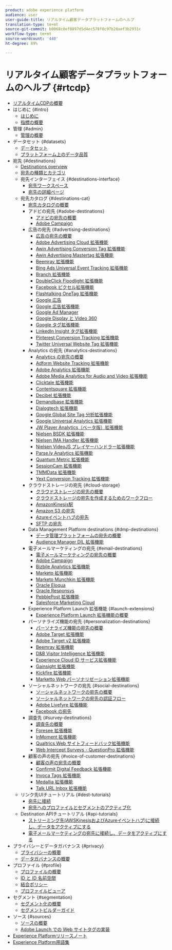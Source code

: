 ```yaml
---
product: adobe experience platform
audience: user
user-guide-title: リアルタイム顧客データプラットフォームのヘルプ
translation-type: tm+mt
source-git-commit: b0068c0ef0897d5d4ec578f0c97b20aef3b2931c
workflow-type: tm+mt
source-wordcount: '440'
ht-degree: 89%

---
```



# リアルタイム顧客データプラットフォームのヘルプ {#rtcdp}

* [リアルタイムCDPの概要](overview.md)
* はじめに {#intro}
   * [はじめに](get-started.md)
   * [指標の概要](home-page-dashboards.md)
* 管理 {#admin}
   * [管理の概要](administration/admin-overview.md)
* データセット {#datasets}
   * [データセット](datasets/dataset.md)
   * [プラットフォーム上のデータ品質](datasets/data-quality.md)
* 宛先 {#destinations}
   * [Destinations overview](destinations/destinations-overview.md)
   * [宛先の種類とカテゴリ ](/help/rtcdp/destinations/destination-types.md)
   * 宛先インターフェイス {#destinations-interface}
      * [宛先ワークスペース](destinations/destinations-workspace.md)
      * [宛先の詳細ページ](destinations/destination-details-page.md)
   * 宛先カタログ {#destinations-cat}
      * [宛先カタログの概要](destinations/destinations-catalog.md)
      * アドビの宛先 {#adobe-destinations}
         * [アドビの宛先の概要](destinations/adobe-destinations.md)
         * [Adobe Campaign](destinations/adobe-campaign-destination.md)
      * 広告の宛先 {#advertising-destinations}
         * [広告の宛先の概要](destinations/advertising-destinations.md)
         * [Adobe Advertising Cloud 拡張機能](/help/rtcdp/destinations/adobe-advertising-cloud-extension.md)
         * [Awin Advertising Conversion Tag 拡張機能](/help/rtcdp/destinations/awin-conversiontag-extension.md)
         * [Awin Advertising Mastertag 拡張機能](/help/rtcdp/destinations/awin-mastertag-extension.md)
         * [Beemray 拡張機能](/help/rtcdp/destinations/beemray-extension.md)
         * [Bing Ads Universal Event Tracking 拡張機能](/help/rtcdp/destinations/bing-ads-extension.md)
         * [Branch 拡張機能](/help/rtcdp/destinations/branch-extension.md)
         * [DoubleClick Floodlight 拡張機能](/help/rtcdp/destinations/doubleclick-floodlight-extension.md)
         * [Facebook ピクセル拡張機能](/help/rtcdp/destinations/facebook-pixel-extension.md)
         * [Flashtalking OneTag 拡張機能](/help/rtcdp/destinations/flashtalking-extension.md)
         * [Google 広告](/help/rtcdp/destinations/google-ads-destination.md)
         * [Google 広告拡張機能](/help/rtcdp/destinations/google-ads-extension.md)
         * [Google Ad Manager](/help/rtcdp/destinations/google-ad-manager-destination.md)
         * [Google Display と Video 360](/help/rtcdp/destinations/google-dv360-destination.md)
         * [Google タグ拡張機能](/help/rtcdp/destinations/gtag-advertising-extension.md)
         * [LinkedIn Insight タグ拡張機能](/help/rtcdp/destinations/linkedin-extension.md)
         * [Pinterest Conversion Tracking 拡張機能](destinations/pinterest-extension.md)
         * [Twitter Universal Website Tag 拡張機能](destinations/twitter-uwt-extension.md)
      * Analytics の宛先 {#analytics-destinations}
         * [Analytics の宛先の概要](destinations/analytics-destinations.md)
         * [Adform Website Tracking 拡張機能](/help/rtcdp/destinations/adform-extension.md)
         * [Adobe Analytics 拡張機能](/help/rtcdp/destinations/adobe-analytics-extension.md)
         * [Adobe Media Analytics for Audio and Video 拡張機能](/help/rtcdp/destinations/adobe-video-analytics-extension.md)
         * [Clicktale 拡張機能](/help/rtcdp/destinations/clicktale-extension.md)
         * [Contentsquare 拡張機能](/help/rtcdp/destinations/contentsquare-extension.md)
         * [Decibel 拡張機能](/help/rtcdp/destinations/decibel-extension.md)
         * [Demandbase 拡張機能](/help/rtcdp/destinations/demandbase-extension.md)
         * [Dialogtech 拡張機能](/help/rtcdp/destinations/dialogtech-extension.md)
         * [Google Global Site Tag 分析拡張機能](/help/rtcdp/destinations/gtag-analytics-extension.md)
         * [Google Universal Analytics 拡張機能](/help/rtcdp/destinations/google-universal-analytics-extension.md)
         * [JW Player Analytics（ベータ版）拡張機能](/help/rtcdp/destinations/jw-player-analytics-extension.md)
         * [Nielsen BSDK 拡張機能](destinations/nielsen-bsdk-extension.md)
         * [Nielsen IMA Handler 拡張機能](destinations/nielsen-ima-extension.md)
         * [Nielsen VideoJS プレイヤーハンドラー拡張機能](destinations/nielsen-videojs-extension.md)
         * [Parse.ly Analytics 拡張機能](destinations/parsely-extension.md)
         * [Quantum Metric 拡張機能](destinations/quantum-metric-extension.md)
         * [SessionCam 拡張機能](destinations/sessioncam-extension.md)
         * [TMMData 拡張機能](destinations/tmmdata-extension.md)
         * [Yext Conversion Tracking 拡張機能](destinations/yext-extension.md)
      * クラウドストレージの宛先 {#cloud-storage}
         * [クラウドストレージの宛先の概要](destinations/cloud-storage-destinations.md)
         * [クラウドストレージの宛先を作成するためのワークフロー](/help/rtcdp/destinations/cloud-storage-destinations-workflow.md)
         * [AmazonKinesis駅](/help/rtcdp/destinations/amazon-kinesis-destination.md)
         * [Amazon S3 の宛先](destinations/amazon-s3-destination.md)
         * [Azureイベントハブの宛先](/help/rtcdp/destinations/azure-event-hubs-destination.md)
         * [SFTP の宛先](destinations/sftp-destination.md)
      * Data Management Platform destinations {#dmp-destinations}
         * [データ管理プラットフォームの宛先の概要](destinations/dmp-destinations.md)
         * [Audience Manager DIL 拡張機能](/help/rtcdp/destinations/aam-dil-extension.md)
      * 電子メールマーケティングの宛先 {#email-destinations}
         * [電子メールマーケティングの宛先の概要](destinations/email-marketing-destinations.md)
         * [Adobe Campaign](destinations/adobe-campaign-destination.md)
         * [Bizbile Analytics 拡張機能](/help/rtcdp/destinations/bizible-extension.md)
         * [Marketo 拡張機能](destinations/marketo-extension.md)
         * [Marketo Munchkin 拡張機能](destinations/marketo-munchkin-extension.md)
         * [Oracle Eloqua](destinations/oracle-eloqua-destination.md)
         * [Oracle Responsys](destinations/oracle-responsys-destination.md)
         * [PebblePost 拡張機能](destinations/pebblepost-extension.md)
         * [Salesforce Marketing Cloud](destinations/salesforce-marketing-cloud-destination.md)
      * Experience Platform Launch 拡張機能 {#launch-extensions}
         * [Experience Platform Launch 拡張機能の概要](/help/rtcdp/destinations/experience-platform-launch-extensions.md)
      * パーソナライズ機能の宛先 {#personalization-destinations}
         * [パーソナライズ機能の宛先の概要](/help/rtcdp/destinations/personalization-destinations.md)
         * [Adobe Target 拡張機能](/help/rtcdp/destinations/adobe-target-extension.md)
         * [Adobe Target v2 拡張機能](/help/rtcdp/destinations/adobe-target-v2-extension.md)
         * [Beemray 拡張機能](/help/rtcdp/destinations/beemray-extension.md)
         * [D&amp;B Visitor Intelligence 拡張機能](/help/rtcdp/destinations/dnb-extension.md)
         * [Experience Cloud ID サービス拡張機能](/help/rtcdp/destinations/adobe-ecid-extension.md)
         * [Gainsight 拡張機能](/help/rtcdp/destinations/gainsight-extension.md)
         * [Kickfire 拡張機能](/help/rtcdp/destinations/kickfire-extension.md)
         * [Marketto Web パーソナリゼーション拡張機能](destinations/marketo-web-personalization-extension.md)
      * ソーシャルネットワークの宛先 {#social-destinations}
         * [ソーシャルネットワークの宛先の概要](/help/rtcdp/destinations/social-network-destinations.md)
         * [ソーシャルネットワークの宛先の認証フロー](/help/rtcdp/destinations/social-network-destinations-workflow.md)
         * [Adobe Livefyre 拡張機能](/help/rtcdp/destinations/adobe-livefyre-extension.md)
         * [Facebook の宛先](/help/rtcdp/destinations/facebook-destination.md)
      * 調査先 {#survey-destinations}
         * [調査先の概要](/help/rtcdp/destinations/survey-destinations.md)
         * [Foresee 拡張機能](/help/rtcdp/destinations/foresee-extension.md)
         * [InMoment 拡張機能](/help/rtcdp/destinations/inmoment-extension.md)
         * [Qualtrics Web サイトフィードバック拡張機能](destinations/qualtrics-extension.md)
         * [Web Intercept Surveys - QuestionPro 拡張機能](/help/rtcdp/destinations/web-intercept-surveys-extension.md)
      * 顧客の声の宛先 {#voice-of-customer-destinations}
         * [顧客の声の宛先の概要](/help/rtcdp/destinations/voice-of-customer-destinations.md)
         * [Confirmit Digital Feedback 拡張機能](/help/rtcdp/destinations/confirmit-digital-feedback-extension.md)
         * [Invoca Tags 拡張機能](/help/rtcdp/destinations/invoca-extension.md)
         * [Medallia 拡張機能](destinations/medallia-extension.md)
         * [Talk URL Inbox 拡張機能](destinations/talkurl-extension.md)
   * リンク先UIチュートリアル {#dest-tutorials}
      * [宛先に接続](/help/rtcdp/destinations/connect-destination.md)
      * [宛先へのプロファイルとセグメントのアクティブ化](destinations/activate-destinations.md)
   * Destination APIチュートリアル {#api-tutorials}
      * [ストリーミング先(AWSKinesisおよびAzureイベントハブ)に接続し、データをアクティブにする](/help/rtcdp/destinations/streaming-destinations-api-tutorial.md)
      * [電子メールマーケティングの宛先に接続し、データをアクティブにする](/help/tutorials/destinations/email-marketing-api.md)
* プライバシーとデータガバナンス {#privacy}
   * [プライバシーの概要](privacy/privacy-overview.md)
   * [データガバナンスの概要](privacy/data-governance-overview.md)
* プロファイル {#profile}
   * [プロファイルの概要](profile/profile-overview.md)
   * [ID と ID 名前空間](profile/identities-overview.md)
   * [結合ポリシー](profile/merge-policies.md)
   * [プロファイルビューア](profile/profile-viewer.md)
* セグメント {#segmentation}
   * [セグメント化の概要](segmentation/segmentation-overview.md)
   * [セグメントビルダーガイド](segmentation/segment-builder-guide.md)
* ソース {#sources}
   * [ソースの概要](sources/sources-overview.md)
   * [Adobe Launch での Web サイトタグの実装](sources/launch.md)
* [Experience Platformリリースノート](https://docs.adobe.com/content/help/ja-JP/experience-platform/release-notes/latest.html)
* [Experience Platform用語集](https://docs.adobe.com/content/help/ja-JP/experience-platform/landing/glossary.html)
